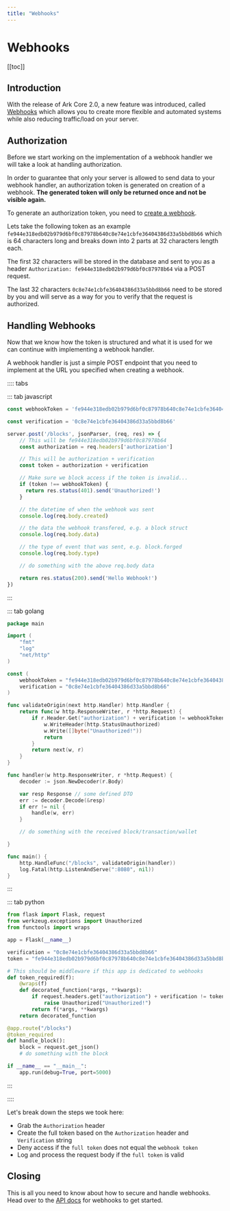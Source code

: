 ```yaml
---
title: "Webhooks"
---
```


# Webhooks

[[toc]]

## Introduction

With the release of Ark Core 2.0, a new feature was introduced, called [Webhooks](https://en.wikipedia.org/wiki/Webhook) which allows you to create more flexible and automated systems while also reducing traffic/load on your server.

## Authorization

Before we start working on the implementation of a webhook handler we will take a look at handling authorization.

In order to guarantee that only your server is allowed to send data to your webhook handler, an authorization token is generated on creation of a webhook. **The generated token will only be returned once and not be visible again.**

To generate an authorization token, you need to [create a webhook](/api/webhooks/#create-a-webhook).

Lets take the following token as an example `fe944e318edb02b979d6bf0c87978b640c8e74e1cbfe36404386d33a5bbd8b66` which is 64 characters long and breaks down into 2 parts at 32 characters length each.

The first 32 characters will be stored in the database and sent to you as a header `Authorization: fe944e318edb02b979d6bf0c87978b64` via a POST request.

The last 32 characters `0c8e74e1cbfe36404386d33a5bbd8b66` need to be stored by you and will serve as a way for you to verify that the request is authorized.

## Handling Webhooks

Now that we know how the token is structured and what it is used for we can continue with implementing a webhook handler.

A webhook handler is just a simple POST endpoint that you need to implement at the URL you specified when creating a webhook.

:::: tabs

::: tab javascript

```js
const webhookToken = 'fe944e318edb02b979d6bf0c87978b640c8e74e1cbfe36404386d33a5bbd8b66'

const verification = '0c8e74e1cbfe36404386d33a5bbd8b66'

server.post('/blocks', jsonParser, (req, res) => {
    // This will be fe944e318edb02b979d6bf0c87978b64
    const authorization = req.headers['authorization']

    // This will be authorization + verification
    const token = authorization + verification

    // Make sure we block access if the token is invalid...
    if (token !== webhookToken) {
      return res.status(401).send('Unauthorized!')
    }

    // the datetime of when the webhook was sent
    console.log(req.body.created)

    // the data the webhook transfered, e.g. a block struct
    console.log(req.body.data)

    // the type of event that was sent, e.g. block.forged
    console.log(req.body.type)

    // do something with the above req.body data

    return res.status(200).send('Hello Webhook!')
})
```

:::

::: tab golang

```go
package main

import (
	"fmt"
	"log"
	"net/http"
)

const (
	webhookToken = "fe944e318edb02b979d6bf0c87978b640c8e74e1cbfe36404386d33a5bbd8b66"
	verification = "0c8e74e1cbfe36404386d33a5bbd8b66"
)

func validateOrigin(next http.Handler) http.Handler {
	return func(w http.ResponseWriter, r *http.Request) {
		if r.Header.Get("authorization") + verification != webhookToken {
			w.WriteHeader(http.StatusUnauthorized)
			w.Write([]byte("Unauthorized!"))
			return
		}
		return next(w, r)
	}
}

func handler(w http.ResponseWriter, r *http.Request) {
	decoder := json.NewDecoder(r.Body)

	var resp Response // some defined DTO
	err := decoder.Decode(&resp)
	if err != nil {
		handle(w, err)
	}

	// do something with the received block/transaction/wallet

}

func main() {
	http.HandleFunc("/blocks", validateOrigin(handler))
	log.Fatal(http.ListenAndServe(":8080", nil))
}

```

:::

::: tab python

```python
from flask import Flask, request
from werkzeug.exceptions import Unauthorized
from functools import wraps

app = Flask(__name__)

verification = "0c8e74e1cbfe36404386d33a5bbd8b66"
token = "fe944e318edb02b979d6bf0c87978b640c8e74e1cbfe36404386d33a5bbd8b66"

# This should be middleware if this app is dedicated to webhooks    
def token_required(f):
    @wraps(f)
    def decorated_function(*args, **kwargs):
        if request.headers.get("authorization") + verification != token:
            raise Unauthorized("Unauthorized!")
        return f(*args, **kwargs)
    return decorated_function

@app.route("/blocks")
@token_required
def handle_block():
    block = request.get_json()
    # do something with the block

if __name__ == "__main__":
    app.run(debug=True, port=5000)
```

:::

::::

Let's break down the steps we took here:

- Grab the `Authorization` header
- Create the full token based on the `Authorization` header and `Verification` string
- Deny access if the `full token` does not equal the `webhook token`
- Log and process the request body if the `full token` is valid

## Closing

This is all you need to know about how to secure and handle webhooks. Head over to the [API docs](/api/webhooks/) for webhooks to get started.
